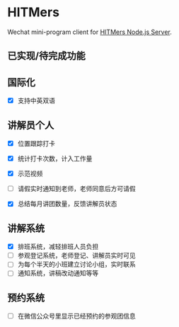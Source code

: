 # HITMers

Wechat mini-program client for [HITMers Node.js Server](https://github.com/upupming/HITMers-node-js-server).

## 已实现/待完成功能

## 国际化

- [x] 支持中英双语

## 讲解员个人

- [x] 位置跟踪打卡
- [x] 统计打卡次数，计入工作量
- [x] 示范视频
- [ ] 请假实时通知到老师，老师同意后方可请假
- [x] 总结每月讲团数量，反馈讲解员状态


## 讲解系统 

- [x] 排班系统，减轻排班人员负担
- [ ] 参观登记系统，老师登记、讲解员实时可见
- [ ] 为每个半天的小班建立讨论小组，实时联系
- [ ] 通知系统，讲稿改动通知等等

## 预约系统

- [ ] 在微信公众号里显示已经预约的参观团信息
